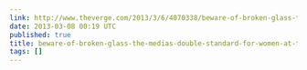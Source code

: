 ```yaml
---
link: http://www.theverge.com/2013/3/6/4070338/beware-of-broken-glass-the-medias-double-standard-for-women-at-the-top
date: 2013-03-08 00:19 UTC
published: true
title: beware-of-broken-glass-the-medias-double-standard-for-women-at-the-top
tags: []
---
```



